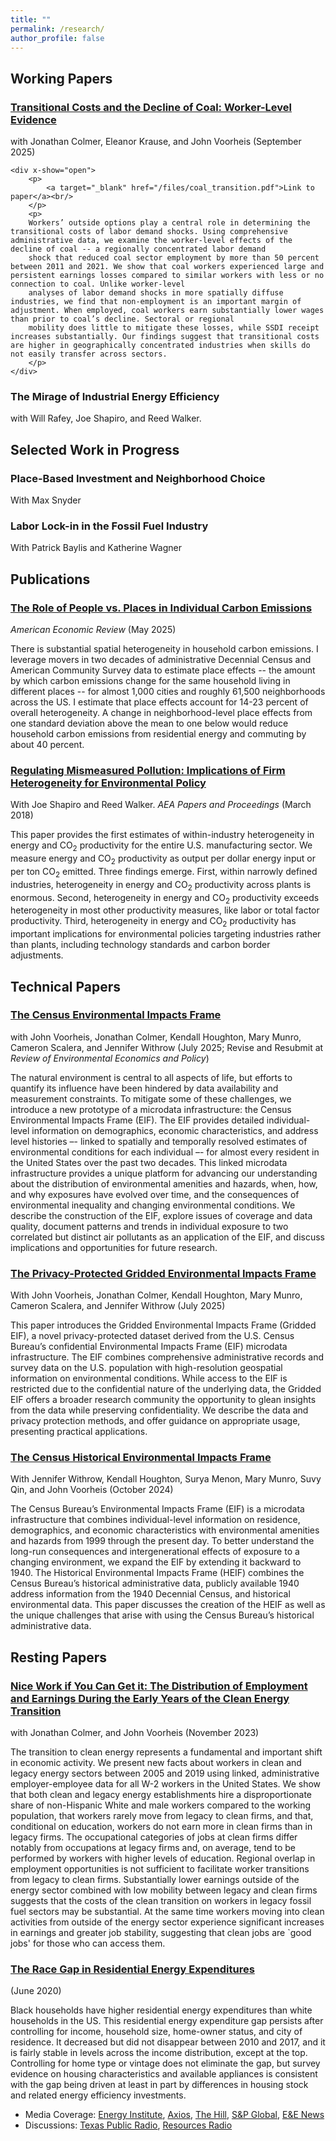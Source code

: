 ```yaml
---
title: ""
permalink: /research/
author_profile: false
---
```



## Working Papers

<div x-data="{ open: false }">
    <h3 id="transitional-costs" x-on:click="open = !open"><a href="#transitional-costs">Transitional Costs and the Decline of Coal: Worker-Level Evidence</a></h3>
    <p>with Jonathan Colmer, Eleanor Krause, and John Voorheis (September 2025)</p>


    <div x-show="open">
        <p>
            <a target="_blank" href="/files/coal_transition.pdf">Link to paper</a><br/>
        </p>
        <p>
        Workers’ outside options play a central role in determining the transitional costs of labor demand shocks. Using comprehensive administrative data, we examine the worker-level effects of the decline of coal -- a regionally concentrated labor demand
        shock that reduced coal sector employment by more than 50 percent between 2011 and 2021. We show that coal workers experienced large and persistent earnings losses compared to similar workers with less or no connection to coal. Unlike worker-level
        analyses of labor demand shocks in more spatially diffuse industries, we find that non-employment is an important margin of adjustment. When employed, coal workers earn substantially lower wages than prior to coal’s decline. Sectoral or regional
        mobility does little to mitigate these losses, while SSDI receipt increases substantially. Our findings suggest that transitional costs are higher in geographically concentrated industries when skills do not easily transfer across sectors.
        </p>
    </div>
</div>

### The Mirage of Industrial Energy Efficiency
with Will Rafey, Joe Shapiro, and Reed Walker.

## Selected Work in Progress

### Place-Based Investment and Neighborhood Choice
With Max Snyder

### Labor Lock-in in the Fossil Fuel Industry
With Patrick Baylis and Katherine Wagner


## Publications

### [The Role of People vs. Places in Individual Carbon Emissions](/files/Lyubich_UCBerkeley_JMP.pdf)
*American Economic Review* (May 2025)

There is substantial spatial heterogeneity in household carbon emissions. I leverage movers in two decades of administrative Decennial Census and American Community Survey data to estimate place effects -- the amount by which carbon emissions change for the same household living in different places -- for almost 1,000 cities and roughly 61,500 neighborhoods across the US. I estimate that place effects account for 14-23 percent of overall heterogeneity.
A change in neighborhood-level place effects from one standard deviation above the mean to one below would reduce household carbon emissions from residential energy and commuting by about 40 percent.


### [Regulating Mismeasured Pollution: Implications of Firm Heterogeneity for Environmental Policy](/files/RegulatingMismeasuredPollution.pdf)
With Joe Shapiro and Reed Walker. *AEA Papers and Proceedings* (March 2018)

This paper provides the first estimates of within-industry heterogeneity in energy and CO<sub>2</sub> productivity for the entire U.S. manufacturing sector. We measure energy and CO<sub>2</sub> productivity as output per dollar energy input or per ton CO<sub>2</sub> emitted. Three findings emerge. First, within narrowly defined industries, heterogeneity in energy and CO<sub>2</sub> productivity across plants is enormous. Second, heterogeneity in energy and CO<sub>2</sub> productivity exceeds heterogeneity in most other productivity measures, like labor or total factor productivity. Third, heterogeneity in energy and CO<sub>2</sub> productivity has important implications for environmental policies targeting industries rather than plants, including technology standards and carbon border adjustments.

## Technical Papers

### [The Census Environmental Impacts Frame](/files/EIF.pdf)
with John Voorheis, Jonathan Colmer, Kendall Houghton, Mary Munro, Cameron Scalera, and Jennifer Withrow (July 2025; Revise and Resubmit at *Review of Environmental Economics and Policy*)

The natural environment is central to all aspects of life, but efforts to quantify its influence have been hindered by data availability and measurement constraints. To mitigate some of these challenges, we introduce a new prototype of a microdata infrastructure: the Census Environmental Impacts Frame (EIF). The EIF provides detailed individual-level information on demographics, economic characteristics, and address level histories –- linked to spatially and temporally resolved estimates of environmental conditions for each individual –- for almost every resident in the United States over the past two decades. This linked microdata infrastructure provides a unique platform for advancing our understanding about the distribution of environmental amenities and hazards, when, how, and why exposures have evolved over time, and the consequences of environmental inequality and changing environmental conditions. We describe the construction of the EIF, explore issues of coverage and data quality, document patterns and trends in individual exposure to two correlated but distinct air pollutants as an application of the EIF, and discuss implications and opportunities for future research.


### [The Privacy-Protected Gridded Environmental Impacts Frame](/files/Gridded_EIF.pdf)
With John Voorheis, Jonathan Colmer, Kendall Houghton, Mary Munro, Cameron Scalera, and Jennifer Withrow (July 2025)

This paper introduces the Gridded Environmental Impacts Frame (Gridded EIF), a novel privacy-protected dataset derived from the U.S. Census Bureau’s confidential Environmental Impacts Frame (EIF) microdata infrastructure. The EIF combines comprehensive administrative records and survey data on the U.S. population with high-resolution geospatial information on environmental conditions. While access to the EIF is restricted due to the confidential nature of the underlying data, the Gridded EIF offers a broader research community the opportunity to glean insights from the data while preserving confidentiality. We describe the data and privacy protection methods, and offer guidance on appropriate usage, presenting practical applications.

### [The Census Historical Environmental Impacts Frame](/files/historical_eif.pdf)
With Jennifer Withrow, Kendall Houghton, Surya Menon, Mary Munro, Suvy Qin, and John Voorheis (October 2024)

The Census Bureau’s Environmental Impacts Frame (EIF) is a microdata infrastructure that combines individual-level information on residence, demographics, and economic characteristics with environmental amenities and hazards from 1999 through the present day. To better understand the long-run consequences and intergenerational effects of exposure to a changing environment, we expand the EIF by extending it backward to 1940. The Historical Environmental Impacts Frame (HEIF) combines the Census Bureau’s historical administrative data, publicly available 1940 address information from the 1940 Decennial Census, and historical environmental data. This paper discusses the creation of the HEIF as well as the unique challenges that arise with using the Census Bureau’s historical administrative data.




## Resting Papers

### [Nice Work if You Can Get it: The Distribution of Employment and Earnings During the Early Years of the Clean Energy Transition](/files/clean_transition.pdf)
with Jonathan Colmer, and John Voorheis (November 2023)

The transition to clean energy represents a fundamental and important shift in economic activity. We present new facts about workers in clean and legacy energy sectors between 2005 and 2019 using linked, administrative employer-employee data for all W-2 workers in the United States. We show that both clean and legacy energy establishments hire a disproportionate share of non-Hispanic White and male workers compared to the working population, that workers rarely move from legacy to clean firms, and that, conditional on education, workers do not earn more in clean firms than in legacy firms. The occupational categories of jobs at clean firms differ notably from occupations at legacy firms and, on average, tend to be performed by workers with higher levels of education. Regional overlap in employment opportunities is not sufficient to facilitate worker transitions from legacy to clean firms. Substantially lower earnings outside of the energy sector combined with low mobility between legacy and clean firms suggests that the costs of the clean transition on workers in legacy fossil fuel sectors may be substantial. At the same time workers moving into clean activities from outside of the energy sector experience significant increases in earnings and greater job stability, suggesting that clean jobs are `good jobs' for those who can access them.

### [The Race Gap in Residential Energy Expenditures](/files/race_energyGap.pdf)
(June 2020)

Black households have higher residential energy expenditures than white households in the US. This residential energy expenditure gap persists after controlling for income, household size, home-owner status, and city of residence. It decreased but did not disappear between 2010 and 2017, and it is fairly stable in levels across the income distribution, except at the top. Controlling for home type or vintage does not eliminate the gap, but survey evidence on housing characteristics and available appliances is consistent with the gap being driven at least in part by differences in housing stock and related energy efficiency investments.

- Media Coverage: [Energy Institute](https://energyathaas.wordpress.com/2020/06/22/consuming-energy-while-black/), [Axios](https://www.axios.com/persistent-racial-disparities-energy-expenses-fde229f4-f8a0-4542-a594-8705e8d4dfbc.html), [The Hill](https://thehill.com/policy/energy-environment/504138-black-households-pay-more-for-energy-than-white-households-analysis), [S&P Global](https://www.spglobal.com/marketintelligence/en/news-insights/latest-news-headlines/in-america-black-families-pay-more-for-energy-than-white-families-study-59180525), [E&E News](https://www.eenews.net/energywire/2020/06/25/stories/1063448841)
- Discussions: [Texas Public Radio](https://www.tpr.org/post/new-research-shows-black-households-pay-more-home-energy-whites), [Resources Radio](https://www.resourcesmag.org/resources-radio/equity-and-electricity-race-gap-household-energy-use-eva-lyubich/)
